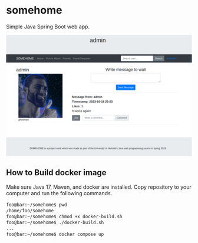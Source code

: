 # somehome
Simple Java Spring Boot web app.

![screenshot](./doc/somehome.png)


## How to Build docker image
Make sure Java 17, Maven, and docker are installed. Copy repository to your computer and run the following commands.

```console
foo@bar:~/somehome$ pwd
/home/foo/somehome
foo@bar:~/somehome$ chmod +x docker-build.sh
foo@bar:~/somehome$ ./docker-build.sh
...
foo@bar:~/somehome$ docker compose up
```
